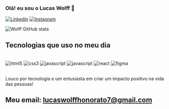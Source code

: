 

  ### Olá! eu sou o Lucas Wolff 🐺

  [![Linkedin](https://img.shields.io/badge/LinkedIn-0077B5?style=for-the-badge&logo=linkedin&logoColor=white)](www.linkedin.com/in/lucaswolffh)
  [![Instagram](https://img.shields.io/badge/Instagram-E4405F?style=for-the-badge&logo=instagram&logoColor=white)](https://www.instagram.com/lucaswolffh)

  ![Wolff GitHub stats](https://github-readme-stats.vercel.app/api?username=LucasWolffh&show_icons=true&theme=dracula)

  ## Tecnologias que uso no meu dia

  <div style="display: inline_block"></br>
    <img align="center" alt="html5" src="https://img.shields.io/badge/HTML5-E34F26?style=for-the-badge&logo=html5&logoColor=white"/>
    <img align="center" alt="css3" src="https://img.shields.io/badge/CSS3-1572B6?style=for-the-badge&logo=css3&logoColor=white"/>
    <img align="center" alt="javascript" src="https://img.shields.io/badge/JavaScript-F7DF1E?style=for-the-badge&logo=javascript&logoColor=black"/>
    <img align="center" alt="javascript" src="https://img.shields.io/badge/C-00599C?style=for-the-badge&logo=c&logoColor=white"/>
    <img align="center" alt="react" src="https://img.shields.io/badge/React-20232A?style=for-the-badge&logo=react&logoColor=61DAFB"/>
    <img align="center" alt="figma" src="https://img.shields.io/badge/Figma-F24E1E?style=for-the-badge&logo=figma&logoColor=white"/>
  </div><br>

  Louco por tecnologia e um entusiasta em criar um impacto positivo na vida das pessoas!

  ## Meu email: lucaswolffhonorato7@gmail.com
